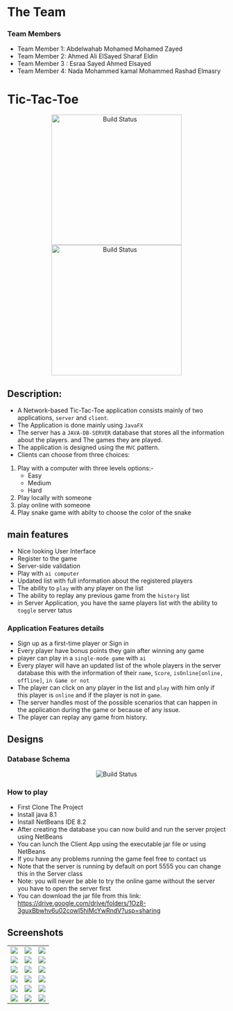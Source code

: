 # The Team
### Team Members
* Team Member 1: Abdelwahab Mohamed Mohamed Zayed
* Team Member 2: Ahmed Ali ElSayed Sharaf Eldin
* Team Member 3 : Esraa Sayed Ahmed Elsayed
* Team Member 4: Nada Mohammed kamal Mohammed Rashad Elmasry

# Tic-Tac-Toe

<p align="center">
   <img src="https://user-images.githubusercontent.com/53404081/158055618-9e562db8-feb4-42ee-965b-32c61512b8e2.png" alt="Build Status" width="300">
   <img src="https://user-images.githubusercontent.com/53404081/158030235-87690d2f-42ab-403d-993e-e74c4f4b3fd2.jpeg" alt="Build Status" width="300">

</p>

## Description:
 
* A Network-based Tic-Tac-Toe application consists mainly of two applications, `server` and `client`. 
* The Application is done mainly using `JavaFX` 
* The server has a `JAVA-DB-SERVER` database that stores all the information about the players. and The games they are played. 
* The application is designed using the  `MVC` pattern. 
* Clients can choose from three choices:
1) Play with a computer with three levels options:-
    - Easy
    - Medium
    - Hard
2) Play locally with someone
3) play online with someone
4) Play snake game with abilty to choose the color of the snake


## main features

- Nice looking User Interface
- Register to the game
- Server-side validation
- Play with `ai computer`
- Updated list with full information about the registered players
- The ability to `play` with any player on the list
- The ability to replay any previous game from the `history` list
- in Server Application, you have the same players  list with the ability to `toggle` server tatus

### Application Features details

- Sign up as a first-time player or Sign in
- Every player have bonus points they gain after winning any game
- player can play in a `single-mode game` with `ai`
- Every player will have an updated list of the whole players in the server database 
this with the information of their `name`, `Score`, `isOnline[online, offline]`, `in Game or not`
- The player can click on any player in the list and `play` with him
only if this player is `online` and if the player is not in `game`.
- The server handles most of the possible scenarios that can happen in the application during the game or because of any issue.
- The player can replay any game from history.

## Designs
### Database Schema
<p align="center">
       <img src="https://user-images.githubusercontent.com/53404081/158031031-b2f5ec7b-c5e1-4998-bb25-41f100f5e57c.png" alt="Build Status">
</p>

### How to play

- First Clone The Project
- Install java 8.1
- Install NetBeans IDE 8.2
- After creating the database you can now build and run the server project using NetBeans
- You can lunch the Client App using the executable jar file or using NetBeans 
- If you have any problems running the game feel free to contact us
- Note that the server is running by default on port 5555  you can change this in the Server class
- Note: you will never be able to try the online game without the server you have to open the server first 
- You can download the jar file from this link: https://drive.google.com/drive/folders/1Oz8-3guxBbwhv6u02cowI5hiMcYwRndV?usp=sharing
## Screenshots
<table>
  <tr>
    <td>
       <img src="https://user-images.githubusercontent.com/53404081/158031389-2fdb8e1c-0594-4c44-9359-be43f64bcfee.jpeg"> </img>
    </td>
   <td>
      <img src="https://user-images.githubusercontent.com/53404081/158031388-3ffbdd34-675c-4bc5-9be6-ba301be8c3c1.jpeg"></img>
   </td>
    <td>
       <img src="https://user-images.githubusercontent.com/53404081/158031387-c0a1970c-6051-4700-94bf-09222c6437b0.jpeg"></img>
    </td>
  </tr>
   <tr>
    <td>
       <img src="https://user-images.githubusercontent.com/53404081/158031386-aa3eca77-972b-4702-942d-c97f09bba0c7.jpeg"></img>
    </td>
    <td>
       <img src="https://user-images.githubusercontent.com/53404081/158031385-9884b8b1-2847-4f66-af4c-6470ff0c3231.jpeg"></img>
    </td>
    <td>
       <img src="https://user-images.githubusercontent.com/53404081/158031384-63e50b73-0ede-49bc-9d30-82050da6ac38.jpeg"></img>
    </td>
  </tr>
  <tr>
    <td>
       <img src="https://user-images.githubusercontent.com/53404081/158031383-84618dbd-d1d9-4d4c-b871-1ac7b2db0dc9.jpeg"></img>
    </td>
      <td>
       <img src="https://user-images.githubusercontent.com/53404081/158031382-3a333960-2636-4e99-8135-b5f3448a5650.jpeg"></img>
    </td>
     <td>
       <img src="https://user-images.githubusercontent.com/53404081/158031380-e964f4af-6cb4-4851-a3a7-1e705b5347bd.jpeg"></img>
    </td>
  </tr>
   <tr>
    <td>
       <img src="https://user-images.githubusercontent.com/53404081/158031378-3dacbbef-f00b-4943-9177-a1ef0e21585a.jpeg"></img>
    </td>
      <td>
       <img src="https://user-images.githubusercontent.com/53404081/158031376-71c90a64-91fd-482d-9b4e-312ed5ae6dde.jpeg"></img>
    </td>
     <td>
       <img src="https://user-images.githubusercontent.com/53404081/158055618-9e562db8-feb4-42ee-965b-32c61512b8e2.png"></img>
    </td>
  </tr>
   <tr>
    <td>
       <img src="https://user-images.githubusercontent.com/53404081/158031393-3174ba8a-5a0e-43cb-bb62-be9a670ee5fd.jpeg"></img>
    </td>
      <td>
       <img src="https://user-images.githubusercontent.com/53404081/158031404-d6d0f753-92a6-4edc-9b8d-13de65d0fa63.jpeg"></img>
    </td>
     <td>
       <img src="https://user-images.githubusercontent.com/53404081/158031403-5d2dc438-6ea5-48ae-8b97-3113e301bc45.jpeg"></img>
    </td>
  </tr>
   <tr>
    <td>
       <img src="https://user-images.githubusercontent.com/53404081/158031401-b3273b81-9daf-4608-ae01-bedcf25c264a.jpeg"></img>
    </td>
      <td>
       <img src="https://user-images.githubusercontent.com/53404081/158031398-33a97b94-f9a8-4f26-bcc0-49e0d906d47e.jpeg"></img>
    </td>
     <td>
       <img src="https://user-images.githubusercontent.com/53404081/158031396-f8c660f4-2475-4880-ac40-9bd6b4250754.jpeg"></img>
    </td>
  </tr>
</table>

